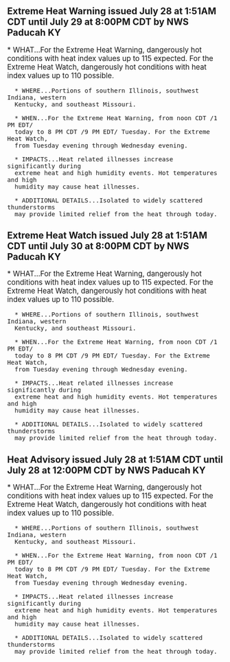<p>
   <h2>Extreme Heat Warning issued July 28 at 1:51AM CDT until July 29 at 8:00PM CDT by NWS Paducah KY</h2>
   <div style="font-size:120%">* WHAT...For the Extreme Heat Warning, dangerously hot conditions
      with heat index values up to 115 expected. For the Extreme Heat
      Watch, dangerously hot conditions with heat index values up to 110
      possible.
      
      * WHERE...Portions of southern Illinois, southwest Indiana, western
      Kentucky, and southeast Missouri.
      
      * WHEN...For the Extreme Heat Warning, from noon CDT /1 PM EDT/
      today to 8 PM CDT /9 PM EDT/ Tuesday. For the Extreme Heat Watch,
      from Tuesday evening through Wednesday evening.
      
      * IMPACTS...Heat related illnesses increase significantly during
      extreme heat and high humidity events. Hot temperatures and high
      humidity may cause heat illnesses.
      
      * ADDITIONAL DETAILS...Isolated to widely scattered thunderstorms
      may provide limited relief from the heat through today.
   </div>
</p>
<p>
   <h2>Extreme Heat Watch issued July 28 at 1:51AM CDT until July 30 at 8:00PM CDT by NWS Paducah KY</h2>
   <div style="font-size:120%">* WHAT...For the Extreme Heat Warning, dangerously hot conditions
      with heat index values up to 115 expected. For the Extreme Heat
      Watch, dangerously hot conditions with heat index values up to 110
      possible.
      
      * WHERE...Portions of southern Illinois, southwest Indiana, western
      Kentucky, and southeast Missouri.
      
      * WHEN...For the Extreme Heat Warning, from noon CDT /1 PM EDT/
      today to 8 PM CDT /9 PM EDT/ Tuesday. For the Extreme Heat Watch,
      from Tuesday evening through Wednesday evening.
      
      * IMPACTS...Heat related illnesses increase significantly during
      extreme heat and high humidity events. Hot temperatures and high
      humidity may cause heat illnesses.
      
      * ADDITIONAL DETAILS...Isolated to widely scattered thunderstorms
      may provide limited relief from the heat through today.
   </div>
</p>
<p>
   <h2>Heat Advisory issued July 28 at 1:51AM CDT until July 28 at 12:00PM CDT by NWS Paducah KY</h2>
   <div style="font-size:120%">* WHAT...For the Extreme Heat Warning, dangerously hot conditions
      with heat index values up to 115 expected. For the Extreme Heat
      Watch, dangerously hot conditions with heat index values up to 110
      possible.
      
      * WHERE...Portions of southern Illinois, southwest Indiana, western
      Kentucky, and southeast Missouri.
      
      * WHEN...For the Extreme Heat Warning, from noon CDT /1 PM EDT/
      today to 8 PM CDT /9 PM EDT/ Tuesday. For the Extreme Heat Watch,
      from Tuesday evening through Wednesday evening.
      
      * IMPACTS...Heat related illnesses increase significantly during
      extreme heat and high humidity events. Hot temperatures and high
      humidity may cause heat illnesses.
      
      * ADDITIONAL DETAILS...Isolated to widely scattered thunderstorms
      may provide limited relief from the heat through today.
   </div>
</p>